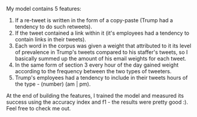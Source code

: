 
My model contains 5 features:

1. If a re-tweet is written in the form of a copy-paste (Trump had a tendency to do such retweets).
2. If the tweet contained a link within it (it's employees had a tendency to contain links in their tweets).
3. Each word in the corpus was given a weight that attributed to it its level of prevalence in Trump's tweets compared to his staffer's tweets, so I basically summed up the amount of his email weights for each tweet.
4. In the same form of section 3 every hour of the day gained weight according to the frequency between the two types of tweeters.
5. Trump's employees had a tendency to include in their tweets hours of the type - (number) (am | pm).


At the end of building the features, I trained the model and measured its success using the accuracy index and f1 - the results were pretty good :). Feel free to check me out.
